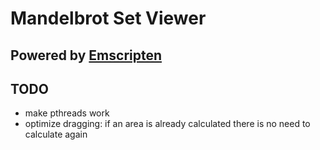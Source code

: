 # Mandelbrot Set Viewer

## Powered by [Emscripten](https://emscripten.org/)

## TODO
 * make pthreads work
 * optimize dragging: if an area is already calculated there is no need to calculate again